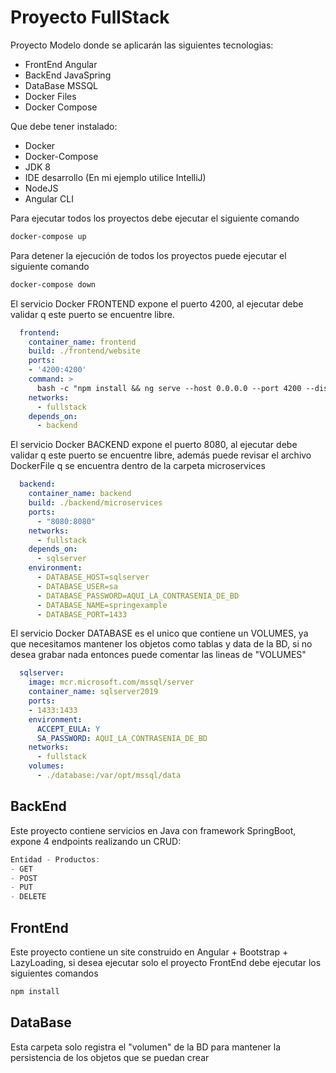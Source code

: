 # Proyecto FullStack

Proyecto Modelo donde se aplicarán las siguientes tecnologias:
- FrontEnd Angular
- BackEnd JavaSpring
- DataBase MSSQL
- Docker Files
- Docker Compose

Que debe tener instalado:
- Docker
- Docker-Compose
- JDK 8
- IDE desarrollo (En mi ejemplo utilice IntelliJ)
- NodeJS
- Angular CLI

Para ejecutar todos los proyectos debe ejecutar el siguiente comando
```cmd
docker-compose up
```

Para detener la ejecución de todos los proyectos puede ejecutar el siguiente comando

```cmd
docker-compose down
```


El servicio Docker FRONTEND expone el puerto 4200, al ejecutar debe validar q este puerto se encuentre libre.
```yaml
  frontend: 
    container_name: frontend
    build: ./frontend/website 
    ports: 
    - '4200:4200'
    command: > 
      bash -c "npm install && ng serve --host 0.0.0.0 --port 4200 --disable-host-check"
    networks:
      - fullstack
    depends_on:
      - backend   
```

El servicio Docker BACKEND expone el puerto 8080, al ejecutar debe validar q este puerto se encuentre libre, además puede revisar el archivo DockerFile q se encuentra dentro de la carpeta microservices
```yaml
  backend:
    container_name: backend
    build: ./backend/microservices
    ports:
      - "8080:8080"
    networks:
      - fullstack
    depends_on:
      - sqlserver
    environment:
      - DATABASE_HOST=sqlserver
      - DATABASE_USER=sa
      - DATABASE_PASSWORD=AQUI_LA_CONTRASENIA_DE_BD
      - DATABASE_NAME=springexample  
      - DATABASE_PORT=1433
```

El servicio Docker DATABASE es el unico que contiene un VOLUMES, ya que necesitamos mantener los objetos como tablas y data de la BD, si no desea grabar nada entonces puede comentar las lineas de "VOLUMES"
```yaml
  sqlserver:
    image: mcr.microsoft.com/mssql/server
    container_name: sqlserver2019
    ports:
    - 1433:1433
    environment:
      ACCEPT_EULA: Y
      SA_PASSWORD: AQUI_LA_CONTRASENIA_DE_BD
    networks:
      - fullstack
    volumes:
      - ./database:/var/opt/mssql/data
```

## BackEnd

Este proyecto contiene servicios en Java con framework SpringBoot, expone 4 endpoints realizando un CRUD:

```java
Entidad - Productos:
- GET
- POST
- PUT
- DELETE
```

## FrontEnd
Este proyecto contiene un site construido en Angular + Bootstrap + LazyLoading, si desea ejecutar solo el proyecto FrontEnd debe ejecutar los siguientes comandos

```javascript
npm install
```

## DataBase

Esta carpeta solo registra el "volumen" de la BD para mantener la persistencia de los objetos que se puedan crear

